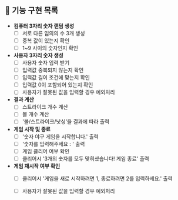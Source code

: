 ## 🎯 기능 구현 목록

- **컴퓨터 3자리 숫자 랜덤 생성**
    - [ ] 서로 다른 임의의 수 3개 생성
    - [ ] 중복 값이 있는지 확인
    - [ ] 1~9 사이의 숫자인지 확인

- **사용자 3자리 숫자 생성**
    - [ ] 사용자 숫자 입력 받기
    - [ ] 입력값 중복되지 않는지 확인
    - [ ] 입력값 길이 조건에 맞는지 확인
    - [ ] 입력값 0이 포함되어 있는지 확인
    - [ ] 사용자가 잘못된 값을 입력할 경우 예외처리

- **결과 계산**
    - [ ] 스트라이크 개수 계산
    - [ ] 볼 개수 계산
    - [ ] '볼/스트라이크/낫싱'을 결과에 따라 출력

- **게임 시작 및 종료**
    - [ ] '숫자 야구 게임을 시작합니다.' 출력
    - [ ] '숫자를 입력해주세요 : ' 출력
    - [ ] 게임 클리어 여부 확인
    - [ ] 클리어시 '3개의 숫자를 모두 맞히셨습니다! 게임 종료' 출력

- **게임 재시작 여부 확인**
    - [ ] 클리어시 '게임을 새로 시작하려면 1, 종료하려면 2를 입력하세요.' 출력
    - [ ] 사용자가 잘못된 값을 입력할 경우 예외처리


